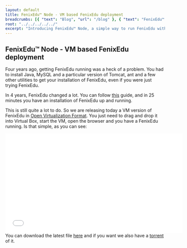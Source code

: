 ```yaml
---
layout: default
title: FenixEdu™ Node - VM based FenixEdu deployment
breadcrumbs: [{ "text": "Blog", "url": "/blog" }, { "text": "FenixEdu™ Node", "url": "/blog/2014/6/16/fenixedu-node.md"}]
root: "../../../../../"
excerpt: "Introducing FenixEdu™ Node, a simple way to run FenixEdu without any hassle ..."
---
```


## FenixEdu™ Node - VM based FenixEdu deployment

Four years ago, getting FenixEdu running was a heck of a problem. You had to install Java, MySQL and a particular version of Tomcat, ant and a few other utilities to get your installation of FenixEdu, even if you were just trying FenixEdu.

In 4 years, FenixEdu changed a lot. You can follow <a href="http://fenixedu.org/dev/tutorials/install-fenix-edu/">this</a> guide, and in 25 minutes you have an installation of FenixEdu up and running.

This is still quite a lot to do. So we are releasing today a VM version of FenixEdu in <a href="https://en.wikipedia.org/wiki/Open_Virtualization_Format">Open Virtualization Format</a>. You just need to drag and drop it into Virtual Box, start the VM, open the browser and you have a FenixEdu running. Is that simple, as you can see:

<center>
<iframe width="560" height="315" src="//www.youtube.com/embed/gvrfR1GR4hg" frameborder="0" allowfullscreen></iframe>
</center>
You can download the latest file <a href="https://fenix-ashes.ist.utl.pt/files/fenixedu-latest.ova">here</a> and if you want we also have a <a href="https://fenix-ashes.ist.utl.pt/files/fenixedu-latest.torrent">torrent</a> of it.




